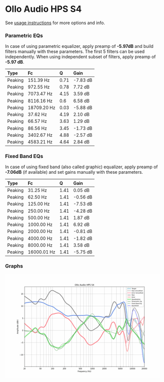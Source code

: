 # Ollo Audio HPS S4
See [usage instructions](https://github.com/jaakkopasanen/AutoEq#usage) for more options and info.

### Parametric EQs
In case of using parametric equalizer, apply preamp of **-5.97dB** and build filters manually
with these parameters. The first 5 filters can be used independently.
When using independent subset of filters, apply preamp of **-5.97 dB**.

| Type    | Fc          |    Q | Gain     |
|:--------|:------------|:-----|:---------|
| Peaking | 151.39 Hz   | 0.71 | -7.83 dB |
| Peaking | 972.55 Hz   | 0.78 | 7.72 dB  |
| Peaking | 7073.47 Hz  | 4.15 | 3.59 dB  |
| Peaking | 8116.16 Hz  | 0.6  | 6.58 dB  |
| Peaking | 18709.20 Hz | 0.03 | -5.88 dB |
| Peaking | 37.62 Hz    | 4.19 | 2.10 dB  |
| Peaking | 66.57 Hz    | 3.63 | 1.29 dB  |
| Peaking | 86.56 Hz    | 3.45 | -1.73 dB |
| Peaking | 3402.67 Hz  | 4.88 | -2.57 dB |
| Peaking | 4583.21 Hz  | 4.64 | 2.84 dB  |

### Fixed Band EQs
In case of using fixed band (also called graphic) equalizer, apply preamp of **-7.06dB**
(if available) and set gains manually with these parameters.

| Type    | Fc          |    Q | Gain     |
|:--------|:------------|:-----|:---------|
| Peaking | 31.25 Hz    | 1.41 | 0.05 dB  |
| Peaking | 62.50 Hz    | 1.41 | -0.56 dB |
| Peaking | 125.00 Hz   | 1.41 | -7.53 dB |
| Peaking | 250.00 Hz   | 1.41 | -4.28 dB |
| Peaking | 500.00 Hz   | 1.41 | 1.87 dB  |
| Peaking | 1000.00 Hz  | 1.41 | 6.92 dB  |
| Peaking | 2000.00 Hz  | 1.41 | -0.81 dB |
| Peaking | 4000.00 Hz  | 1.41 | -1.82 dB |
| Peaking | 8000.00 Hz  | 1.41 | 3.58 dB  |
| Peaking | 16000.01 Hz | 1.41 | -5.75 dB |

### Graphs
![](./Ollo%20Audio%20HPS%20S4.png)
